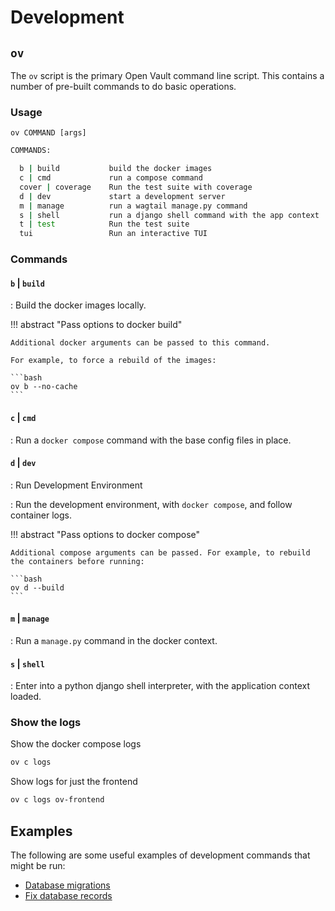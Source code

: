 # Development

## `ov`

The `ov` script is the primary Open Vault command line script. This contains a number of pre-built commands to do basic operations.

### Usage

`ov COMMAND [args]`

```bash title="ov --help"
COMMANDS:

  b | build           build the docker images
  c | cmd             run a compose command
  cover | coverage    Run the test suite with coverage
  d | dev             start a development server
  m | manage          run a wagtail manage.py command
  s | shell           run a django shell command with the app context
  t | test            Run the test suite
  tui                 Run an interactive TUI
```

### Commands

#### `b` | `build`

: Build the docker images locally.

!!! abstract "Pass options to docker build"

    Additional docker arguments can be passed to this command.

    For example, to force a rebuild of the images:

    ```bash
    ov b --no-cache
    ```

#### `c` | `cmd`

: Run a `docker compose` command with the base config files in place.

#### `d` | `dev`

: Run Development Environment

: Run the development environment, with `docker compose`, and follow container logs.

!!! abstract "Pass options to docker compose"

    Additional compose arguments can be passed. For example, to rebuild the containers before running:

    ```bash
    ov d --build
    ```

#### `m` | `manage`

: Run a `manage.py` command in the docker context.

#### `s` | `shell`

: Enter into a python django shell interpreter, with the application context loaded.

### Show the logs

Show the docker compose logs
```bash
ov c logs
```

Show logs for just the frontend
```bash
ov c logs ov-frontend
```

## Examples

The following are some useful examples of development commands that might be run:

- [Database migrations](./migrate)
- [Fix database records](./fix_AAPBRecords)
